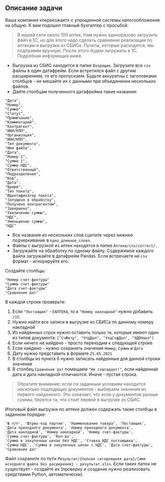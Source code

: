 ## Описание задачи

Ваша компания «переезжает» с упрощенной системы налогообложения на общую. К вам подошел главный бухгалтер с просьбой:

> В нашей сети около 100 аптек. Нам нужно единоразово загрузить файл в 1С, но для этого надо сделать сравнение реализации по аптекам и выгрузки из СБИСа. Пункты, которые расходятся, мы подправим вручную. После этого будем загружать в 1С. Подробная информация ниже.

- Выгрузка из СБИС находится в папке `Входящие`. Загрузите все `csv` файлы в один датафрейм. Если встретился файл с другим расширением, то его пропускаем. Будьте аккуратны с заголовками столбцов - не мешайте их с данными при объединении нескольких файлов.
- Дайте столбцам полученного датафрейма такие названия:

```
"Дата",
"Номер",
"Сумма",
"Статус",
"Примечание",
"Комментарий",
"Контрагент",
"ИНН/КПП",
"Организация",
"ИНН/КПП",
"Тип документа",
"Имя файла",
"Дата",
"Номер 1",
"Сумма 1",
"Сумма НДС",
"Ответственный",
"Подразделение",
"Код",
"Дата",
"Время",
"Тип пакета",
"Идентификатор пакета",
"Запущено в обработку",
"Получено контрагентом",
"Завершено",
"Увеличение суммы",
"НДC",
"Уменьшение суммы",
"НДС"
```

- Все названия из нескольких слов сцепите через нижнее подчеркивание в `одно_длинное_слово`.
- Файлы с выгрузкой из аптек находятся в папке `Аптеки/csv/correct/`.
- Загружайте на обработку по одному файлу. Содержимое каждого файла загружайте в датафрейм Pandas. Если встречаете не `csv` формат - игнорируйте его.

Создайте столбцы:

```
"Номер счет-фактуры"
"Сумма счет-фактуры"
"Дата счет-фактуры"
"Сравнение дат"
```

В каждой строке проверьте:

1. Если `"Поставщик"` - `ЕАПТЕКА`, то к `"Номер накладной"` нужно добавить `/15`.
2. Нужно найти все записи в выгрузке из СБИСа по данному номеру накладной
3. Из найденных строк нужно оставить только те, которые имеют один из типов документа: `["СчФктр", "УпдДоп", "УпдСчфДоп", "ЭДОНакл"]`
4. Если ничего не найдено - просто переходим к следующей строке
5. Если найдено - нужно сохранить значения `Номер`, `Сумма` и `Дата`
6. Дату нужно представить в формате `25.05.2021`
7. В столбцы из пункта 6 нужно записать найденные для данной строки значения
8. В столбец `Сравнение дат` помещаем `"Не совпадает!"`, если найденная дата и дата накладной отличаются. Иначе - пустая строка.

> Обратите внимание: если по заданным условиям находится несколько подходящих документов - выбираем значения из первого найденного. Это означает, что если у документов разные суммы, берется та, что стоит первой в выгрузке из СБИС.

Итоговый файл выгрузки по аптеке должен содержать такие столбцы в заданном порядке:

```
'№ п/п', 'Штрих-код партии', 'Наименование товара', 'Поставщик',
'Дата приходного документа', 'Номер приходного документа',
'Дата накладной', 'Номер накладной', 'Номер счет-фактуры',
'Сумма счет-фактуры', 'Кол-во',
'Сумма в закупочных ценах без НДС', 'Ставка НДС поставщика',
'Сумма НДС', 'Сумма в закупочных ценах с НДС', 'Дата счет-фактуры', 'Сравнение дат'
```

Файл сохраните по пути `Результат/{полная сегодняшняя дата}/{имя исходного файла без расширения} - результат.xlsx`. Если таких папок не существует - создайте их (проверку и создание нужно реализовать средствами Python, автоматически).
